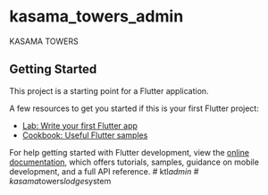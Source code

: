 # kasama_towers_admin

KASAMA TOWERS

## Getting Started

This project is a starting point for a Flutter application.

A few resources to get you started if this is your first Flutter project:

- [Lab: Write your first Flutter app](https://docs.flutter.dev/get-started/codelab)
- [Cookbook: Useful Flutter samples](https://docs.flutter.dev/cookbook)

For help getting started with Flutter development, view the
[online documentation](https://docs.flutter.dev/), which offers tutorials,
samples, guidance on mobile development, and a full API reference.
#   k t l _ a d m i n  
 #   k a s a m a _ t o w e r s _ l o d g e _ s y s t e m  
 